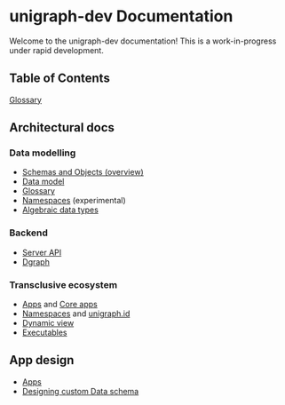 # unigraph-dev Documentation

Welcome to the unigraph-dev documentation! This is a work-in-progress under rapid development.

## Table of Contents

[Glossary](./glossary.md)

## Architectural docs

### Data modelling
- [Schemas and Objects (overview)](./architectural/schemas_and_objects.md)
- [Data model](./architectural/data_model.md)
- [Glossary](./architectural/glossary.md)
- [Namespaces](./architectural/namespaces.md)
(experimental)
- [Algebraic data types](./architectural/algebraic_data_types.md)

### Backend
- [Server API](./architectural/server.md)
- [Dgraph](./architectural/dgraph.md)

### Transclusive ecosystem
- [Apps](./apps.md) and [Core apps](./architectural/core_apps.md)
- [Namespaces](./namespaces.md) and [unigraph.id](./architectural/unigraph_id.md)
- [Dynamic view](./architectural/dynamic_view.md)
- [Executables](./architectural/executables.md)

## App design
- [Apps](./apps.md) 
- [Designing custom Data schema](./app_design/designing_custom_data_schema.md)